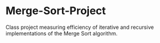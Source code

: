 # Merge-Sort-Project
Class project measuring efficiency of iterative and recursive implementations of the Merge Sort algorithm.
